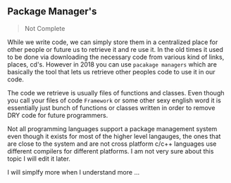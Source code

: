 ## Package Manager's

> Not Complete

While we write code, we can simply store them in a centralized place for other people or future us to retrieve it and re use it. In the old times it used to be done via downloading the necessary code from various kind of links, places, cd's. However in 2018 you can use `pacakage managers` which are basically the tool that lets us retrieve other peoples code to use it in our code. 

The code we retrieve is usually files of functions and classes. Even though you call your files of code `Framework` or some other sexy english word it is essentially just bunch of functions or classes written in order to remove DRY code for future programmers.

Not all programming languages support a package management system even though it exists for most of the higher level langauges, the ones that are close to the system and are not cross platform c/c++ languages use different compilers for different platforms. I am not very sure about this topic I will edit it later.

I will simplfy more when I understand more ...
